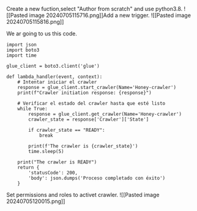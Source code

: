 Create a new fuction,select "Author from scratch" and use python3.8.
![[Pasted image 20240705115716.png]]Add a new trigger.
![[Pasted image 20240705115816.png]]

We ar going to us this code.
```
import json
import boto3
import time

glue_client = boto3.client('glue')

def lambda_handler(event, context):
    # Intentar iniciar el crawler
    response = glue_client.start_crawler(Name='Honey-crawler')
    print(f"Crawler initiation response: {response}")
    
    # Verificar el estado del crawler hasta que esté listo
    while True:
        response = glue_client.get_crawler(Name='Honey-crawler')
        crawler_state = response['Crawler']['State']
        
        if crawler_state == "READY":
            break
        
        print(f'The crawler is {crawler_state}')
        time.sleep(5)
    
    print("The crawler is READY")
    return {
        'statusCode': 200,
        'body': json.dumps('Proceso completado con éxito')
    }
```

Set permissions and roles to activet crawler.
![[Pasted image 20240705120015.png]]
